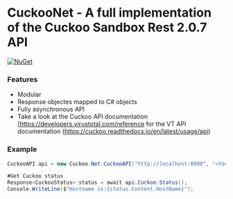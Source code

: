 # CuckooNet - A full implementation of the Cuckoo Sandbox Rest 2.0.7 API 
 

[![NuGet](https://img.shields.io/nuget/v/CuckooNet.svg?style=flat-square&label=nuget)](https://www.nuget.org/packages/CuckooNet/)

### Features

* Modular
* Response objectes mapped to C# objects
* Fully asynchronous API
* Take a look at the Cuckoo API documentation [https://developers.virustotal.com/reference for the VT API documentation (https://cuckoo.readthedocs.io/en/latest/usage/api)

### Example

```csharp
CuckooAPI api = new Cuckoo.Net.CuckooAPI("http://localhost:8090", "<Your API Key>");

#Get Cuckoo status
Response<CuckooStatus> status = await api.Cuckoo.Status();
Console.WriteLine($"Hostname is:{status.Content.HostName}"); 

```
